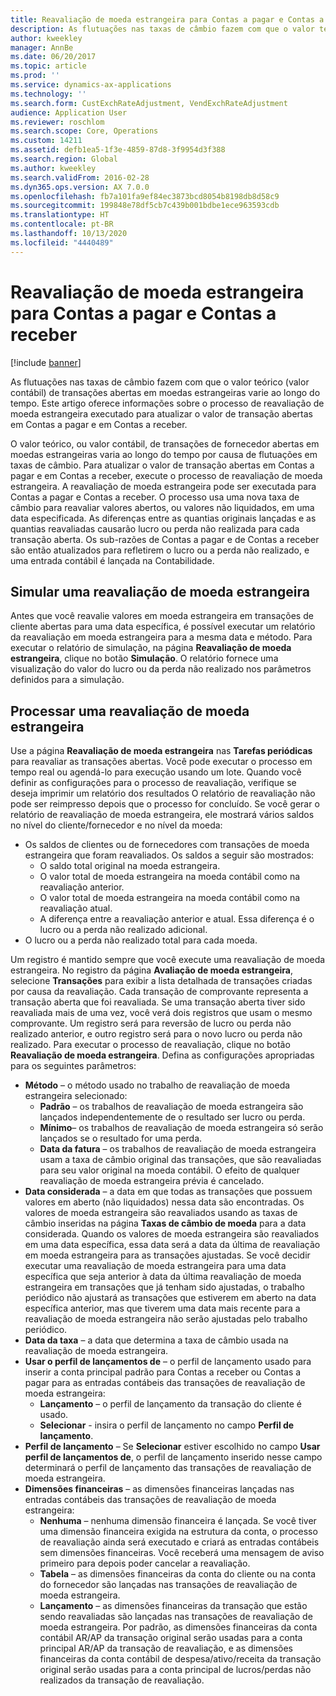 ```yaml
---
title: Reavaliação de moeda estrangeira para Contas a pagar e Contas a receber
description: As flutuações nas taxas de câmbio fazem com que o valor teórico (valor contábil) de transações abertas em moedas estrangeiras varie ao longo do tempo. Este artigo oferece informações sobre o processo de reavaliação de moeda estrangeira executado para atualizar o valor de transação abertas em Contas a pagar e em Contas a receber.
author: kweekley
manager: AnnBe
ms.date: 06/20/2017
ms.topic: article
ms.prod: ''
ms.service: dynamics-ax-applications
ms.technology: ''
ms.search.form: CustExchRateAdjustment, VendExchRateAdjustment
audience: Application User
ms.reviewer: roschlom
ms.search.scope: Core, Operations
ms.custom: 14211
ms.assetid: defb1ea5-1f3e-4859-87d8-3f9954d3f388
ms.search.region: Global
ms.author: kweekley
ms.search.validFrom: 2016-02-28
ms.dyn365.ops.version: AX 7.0.0
ms.openlocfilehash: fb7a101fa9ef84ec3873bcd8054b8198db8d58c9
ms.sourcegitcommit: 199848e78df5cb7c439b001bdbe1ece963593cdb
ms.translationtype: HT
ms.contentlocale: pt-BR
ms.lasthandoff: 10/13/2020
ms.locfileid: "4440489"
---
```

# <a name="foreign-currency-revaluation-for-accounts-payable-and-accounts-receivable"></a>Reavaliação de moeda estrangeira para Contas a pagar e Contas a receber

[!include [banner](../includes/banner.md)]

As flutuações nas taxas de câmbio fazem com que o valor teórico (valor contábil) de transações abertas em moedas estrangeiras varie ao longo do tempo. Este artigo oferece informações sobre o processo de reavaliação de moeda estrangeira executado para atualizar o valor de transação abertas em Contas a pagar e em Contas a receber. 

O valor teórico, ou valor contábil, de transações de fornecedor abertas em moedas estrangeiras varia ao longo do tempo por causa de flutuações em taxas de câmbio. Para atualizar o valor de transação abertas em Contas a pagar e em Contas a receber, execute o processo de reavaliação de moeda estrangeira. A reavaliação de moeda estrangeira pode ser executada para Contas a pagar e Contas a receber. O processo usa uma nova taxa de câmbio para reavaliar valores abertos, ou valores não liquidados, em uma data especificada. As diferenças entre as quantias originais lançadas e as quantias reavaliadas causarão lucro ou perda não realizada para cada transação aberta. Os sub-razões de Contas a pagar e de Contas a receber são então atualizados para refletirem o lucro ou a perda não realizado, e uma entrada contábil é lançada na Contabilidade.

## <a name="simulate-a-foreign-currency-revaluation"></a>Simular uma reavaliação de moeda estrangeira
Antes que você reavalie valores em moeda estrangeira em transações de cliente abertas para uma data específica, é possível executar um relatório da reavaliação em moeda estrangeira para a mesma data e método. Para executar o relatório de simulação, na página **Reavaliação de moeda estrangeira**, clique no botão **Simulação**. O relatório fornece uma visualização do valor do lucro ou da perda não realizado nos parâmetros definidos para a simulação.

## <a name="process-a-foreign-currency-revaluation"></a>Processar uma reavaliação de moeda estrangeira
Use a página **Reavaliação de moeda estrangeira** nas **Tarefas periódicas** para reavaliar as transações abertas. Você pode executar o processo em tempo real ou agendá-lo para execução usando um lote. Quando você definir as configurações para o processo de reavaliação, verifique se deseja imprimir um relatório dos resultados O relatório de reavaliação não pode ser reimpresso depois que o processo for concluído. Se você gerar o relatório de reavaliação de moeda estrangeira, ele mostrará vários saldos no nível do cliente/fornecedor e no nível da moeda:

-   Os saldos de clientes ou de fornecedores com transações de moeda estrangeira que foram reavaliados. Os saldos a seguir são mostrados:
    -   O saldo total original na moeda estrangeira.
    -   O valor total de moeda estrangeira na moeda contábil como na reavaliação anterior.
    -   O valor total de moeda estrangeira na moeda contábil como na reavaliação atual.
    -   A diferença entre a reavaliação anterior e atual. Essa diferença é o lucro ou a perda não realizado adicional.
-   O lucro ou a perda não realizado total para cada moeda.

Um registro é mantido sempre que você execute uma reavaliação de moeda estrangeira. No registro da página **Avaliação de moeda estrangeira**, selecione **Transações** para exibir a lista detalhada de transações criadas por causa da reavaliação. Cada transação de comprovante representa a transação aberta que foi reavaliada. Se uma transação aberta tiver sido reavaliada mais de uma vez, você verá dois registros que usam o mesmo comprovante. Um registro será para reversão de lucro ou perda não realizado anterior, e outro registro será para o novo lucro ou perda não realizado. Para executar o processo de reavaliação, clique no botão **Reavaliação de moeda estrangeira**. Defina as configurações apropriadas para os seguintes parâmetros:

-   **Método** – o método usado no trabalho de reavaliação de moeda estrangeira selecionado:
    -   **Padrão** – os trabalhos de reavaliação de moeda estrangeira são lançados independentemente de o resultado ser lucro ou perda.
    -   **Mínimo**– os trabalhos de reavaliação de moeda estrangeira só serão lançados se o resultado for uma perda.
    -   **Data da fatura** – os trabalhos de reavaliação de moeda estrangeira usam a taxa de câmbio original das transações, que são reavaliadas para seu valor original na moeda contábil. O efeito de qualquer reavaliação de moeda estrangeira prévia é cancelado.
-   **Data considerada** – a data em que todas as transações que possuem valores em aberto (não liquidados) nessa data são encontradas. Os valores de moeda estrangeira são reavaliados usando as taxas de câmbio inseridas na página **Taxas de câmbio de moeda** para a data considerada. Quando os valores de moeda estrangeira são reavaliados em uma data específica, essa data será a data da última de reavaliação em moeda estrangeira para as transações ajustadas. Se você decidir executar uma reavaliação de moeda estrangeira para uma data específica que seja anterior à data da última reavaliação de moeda estrangeira em transações que já tenham sido ajustadas, o trabalho periódico não ajustará as transações que estiverem em aberto na data específica anterior, mas que tiverem uma data mais recente para a reavaliação de moeda estrangeira não serão ajustadas pelo trabalho periódico.
-   **Data da taxa** – a data que determina a taxa de câmbio usada na reavaliação de moeda estrangeira.
-   **Usar o perfil de lançamentos de** – o perfil de lançamento usado para inserir a conta principal padrão para Contas a receber ou Contas a pagar para as entradas contábeis das transações de reavaliação de moeda estrangeira:
    -   **Lançamento** – o perfil de lançamento da transação do cliente é usado.
    -   **Selecionar** - insira o perfil de lançamento no campo **Perfil de lançamento**.
-   **Perfil de lançamento** – Se **Selecionar** estiver escolhido no campo **Usar perfil de lançamentos de**, o perfil de lançamento inserido nesse campo determinará o perfil de lançamento das transações de reavaliação de moeda estrangeira.
-   **Dimensões financeiras** – as dimensões financeiras lançadas nas entradas contábeis das transações de reavaliação de moeda estrangeira:
    -   **Nenhuma** – nenhuma dimensão financeira é lançada. Se você tiver uma dimensão financeira exigida na estrutura da conta, o processo de reavaliação ainda será executado e criará as entradas contábeis sem dimensões financeiras. Você receberá uma mensagem de aviso primeiro para depois poder cancelar a reavaliação.
    -   **Tabela** – as dimensões financeiras da conta do cliente ou na conta do fornecedor são lançadas nas transações de reavaliação de moeda estrangeira.
    -   **Lançamento** – as dimensões financeiras da transação que estão sendo reavaliadas são lançadas nas transações de reavaliação de moeda estrangeira. Por padrão, as dimensões financeiras da conta contábil AR/AP da transação original serão usadas para a conta principal AR/AP da transação de reavaliação, e as dimensões financeiras da conta contábil de despesa/ativo/receita da transação original serão usadas para a conta principal de lucros/perdas não realizados da transação de reavaliação.




